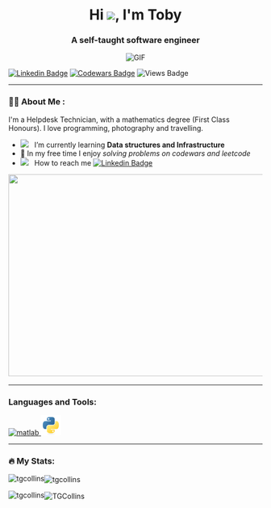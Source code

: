 <h1 align="center">Hi <img src="https://media.giphy.com/media/hvRJCLFzcasrR4ia7z/giphy.gif" width="30">, I'm Toby</h1>
<h3 align="center">A self-taught software engineer</h3>

<p align="center"><img alt="GIF" src="https://github.com/Gapur/Gapur/blob/main/assets/coding.gif?raw=true" width="210" height="156"></p>

[![Linkedin Badge](https://img.shields.io/badge/-LinkedIn-blue?style=flat&logo=Linkedin&logoColor=white)](https://www.linkedin.com/in/toby-collins-7278241a4/)
[![Codewars Badge](https://img.shields.io/badge/-Codewars-red?style=flat&logo=Codewars&logoColor=white)](https://www.codewars.com/users/TGCollins)
![Views Badge](https://komarev.com/ghpvc/?username=TGCollins&style=flat-square&color=blue)

---

<h3 align="left">👨‍💻  About Me :</h3>

I'm a Helpdesk Technician, with a mathematics degree (First Class Honours). I love programming, photography and travelling.

- <img src="https://github.com/Gapur/Gapur/blob/main/assets/developer.gif?raw=true" width="21" />&nbsp;&nbsp; I’m currently learning **Data structures and Infrastructure**
- 🔭 In my free time I enjoy *solving problems on codewars and leetcode*
- <img src="https://github.com/Gapur/Gapur/blob/main/assets/letterbox.gif?raw=true" width="21" />&nbsp;&nbsp; How to reach me [![Linkedin Badge](https://img.shields.io/badge/-Toby_Collins-blue?style=flat&logo=Linkedin&logoColor=white)](https://www.linkedin.com/in/toby-collins-7278241a4/)

<p align="center"><img src="https://media.giphy.com/media/dWesBcTLavkZuG35MI/giphy.gif" width="800" height="400"  /></p>

---

<h3 align="left">Languages and Tools:</h3>
<p align="left"> <a href="https://www.mathworks.com/" target="_blank" rel="noreferrer"> <img src="https://upload.wikimedia.org/wikipedia/commons/2/21/Matlab_Logo.png" alt="matlab" width="40" height="40"/> </a> <a href="https://www.python.org" target="_blank" rel="noreferrer"> <img src="https://raw.githubusercontent.com/devicons/devicon/master/icons/python/python-original.svg" alt="python" width="40" height="40"/> </a> </p>

---

<h3 align="left">🔥 My Stats: </h3>

<p><img align="left" src="http://github-readme-streak-stats.herokuapp.com?user=TGCollins&theme=dark&background=000000" alt="tgcollins" /></p>
<p><img align="center" src="https://github-readme-stats.vercel.app/api?username=TGCollins&show_icons=true&theme=radical" alt="tgcollins" /></p>
<p><img align="left" src="https://github.r2v.ch/codewars?user=TGCollins&stroke=%23BB432C" alt="tgcollins" /></p>
<p><img align="center" src="https://github-readme-stats.vercel.app/api/top-langs/?username=TGCollins&layout=compact&theme=vision-friendly-dark" alt="TGCollins" /></p>

